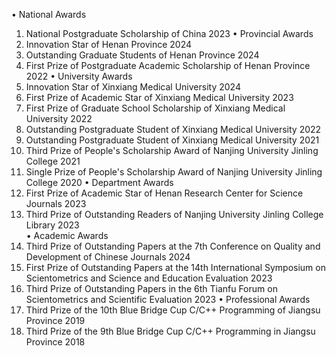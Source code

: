 • 	National Awards
1.	National Postgraduate Scholarship of China	2023
• 	Provincial Awards
1.	Innovation Star of Henan Province 2024
2.	Outstanding Graduate Students of Henan Province 2024
3.	First Prize of Postgraduate Academic Scholarship of Henan Province 2022
• University Awards
1.	Innovation Star of Xinxiang Medical University 2024
2.	First Prize of Academic Star of Xinxiang Medical University 2023
3.	First Prize of Graduate School Scholarship of Xinxiang Medical University 2022
4.	Outstanding Postgraduate Student of Xinxiang Medical University 2022
5.	Outstanding Postgraduate Student of Xinxiang Medical University 2021
6.	Third Prize of People's Scholarship Award of Nanjing University Jinling College 2021
7.	Single Prize of People's Scholarship Award of Nanjing University Jinling College	2020
• Department Awards
1.	First Prize of Academic Star of Henan Research Center for Science Journals 2023
2.	Third Prize of Outstanding Readers of Nanjing University Jinling College Library 2023	
• Academic Awards
1.	Third Prize of Outstanding Papers at the 7th Conference on Quality and Development of Chinese Journals 2024
2.	First Prize of Outstanding Papers at the 14th International Symposium on Scientometrics and Science and Education Evaluation 2023
3.	Third Prize of Outstanding Papers in the 6th Tianfu Forum on Scientometrics and Scientific Evaluation	2023
• Professional Awards
1.	Third Prize of the 10th Blue Bridge Cup C/C++ Programming of Jiangsu Province 2019
2.	Third Prize of the 9th Blue Bridge Cup C/C++ Programming in Jiangsu Province 2018
